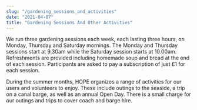 ```yaml
---
slug: "/gardening_sessions_and_activities"
date: "2021-04-07"
title: "Gardening Sessions And Other Activities"
---
```


We run three gardening sessions each week, each lasting three hours, on Monday, Thursday and Saturday mornings. The Monday and Thursday sessions start at 9.30am while the Saturday session starts at 10.00am. Refreshments are provided including homemade soup and bread at the end of each session.
Participants are asked to pay a subscription of just £1 for each session.

During the summer months, HOPE organizes a range of activities for our users and volunteers to enjoy.  These include outings to the seaside, a trip on a canal barge, as well as an annual Open Day.  There is a small charge for our outings and trips to cover coach and barge hire.
